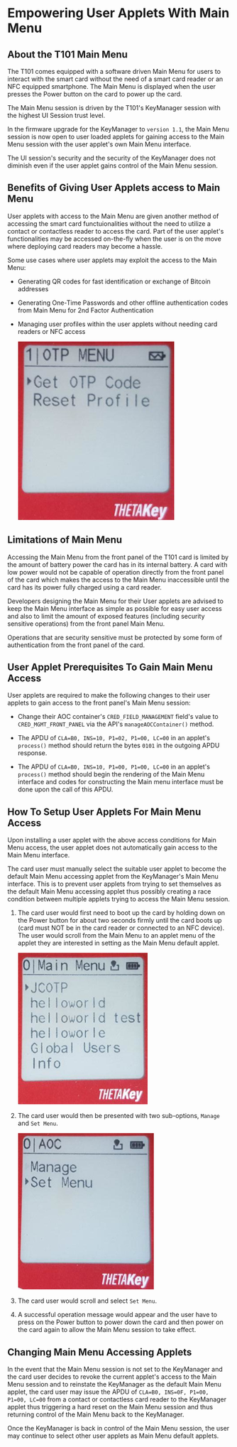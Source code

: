 # Empowering User Applets With Main Menu #

## About the T101 Main Menu ##
The T101 comes equipped with a software driven Main Menu for users to interact with the smart card without the need of a smart card reader or an NFC equipped smartphone. The Main Menu is displayed when the user presses the Power button on the card to power up the card.

The Main Menu session is driven by the T101's KeyManager session with the highest UI Session trust level.

In the firmware upgrade for the KeyManager to `version 1.1`, the Main Menu session is now open to user loaded applets for gaining access to the Main Menu session with the user applet's own Main Menu interface.

The UI session's security and the security of the KeyManager does not diminish even if the user applet gains control of the Main Menu session.

## Benefits of Giving User Applets access to Main Menu ##

User applets with access to the Main Menu are given another method of accessing the smart card functuionalities without the need to utilize a contact or contactless reader to access the card. Part of the user applet's functionalities may be accessed on-the-fly when the user is on the move where deploying card readers may become a hassle.

Some use cases where user applets may exploit the access to the Main Menu:
* Generating QR codes for fast identification or exchange of Bitcoin addresses
* Generating One-Time Passwords and other offline authentication codes from Main Menu for 2nd Factor Authentication
* Managing user profiles within the user applets without needing card readers or NFC access

	![OTP Applet Controlled Main Menu](/img/OTP-Menu.jpg)

## Limitations of Main Menu ##

Accessing the Main Menu from the front panel of the T101 card is limited by the amount of battery power the card has in its internal battery. A card with low power would not be capable of operation directly from the front panel of the card which makes the access to the Main Menu inaccessible until the card has its power fully charged using a card reader.

Developers designing the Main Menu for their User applets are advised to keep the Main Menu interface as simple as possible for easy user access and also to limit the amount of exposed features (including security sensitive operations) from the front panel Main Menu. 

Operations that are security sensitive must be protected by some form of authentication from the front panel of the card.

## User Applet Prerequisites To Gain Main Menu Access ##

User applets are required to make the following changes to their user applets to gain access to the front panel's Main Menu session:
* Change their AOC container's `CRED_FIELD_MANAGEMENT` field's value to `CRED_MGMT_FRONT_PANEL` via the API's `manageAOCContainer()` method.

* The APDU of `CLA=B0, INS=10, P1=02, P1=00, LC=00` in an applet's `process()` method should return the bytes `0101` in the outgoing APDU response.

* The APDU of `CLA=B0, INS=10, P1=00, P1=00, LC=00` in an applet's `process()` method should begin the rendering of the Main Menu interface and codes for constructing the Main menu interface must be done upon the call of this APDU.


## How To Setup User Applets For Main Menu Access ##

Upon installing a user applet with the above access conditions for Main Menu access, the user applet does not automatically gain access to the Main Menu interface.

The card user must manually select the suitable user applet to become the default Main Menu accessing applet from the KeyManager's Main Menu interface. This is to prevent user applets from trying to set themselves as the default Main Menu accessing applet thus possibly creating a race condition between multiple applets trying to access the Main Menu session.

1. The card user would first need to boot up the card by holding down on the Power button for about two seconds firmly until the card boots up (card must NOT be in the card reader or connected to an NFC device). The user would scroll from the Main Menu to an applet menu of the applet they are interested in setting as the Main Menu default applet.

	![Main Menu](/img/T101-V1_1-Main-Menu.jpg)

2. The card user would then be presented with two sub-options, `Manage` and `Set Menu`.

	![Version 1.1 new Selection Sub-Menu](/img/T101-V1_1-Selection-Action-Menu.jpg)

3. The card user would scroll and select `Set Menu`. 

4. A successful operation message would appear and the user have to press on the Power button to power down the card and then power on the card again to allow the Main Menu session to take effect.

## Changing Main Menu Accessing Applets ##

In the event that the Main Menu session is not set to the KeyManager and the card user decides to revoke the current applet's access to the Main Menu session and to reinstate the KeyManager as the default Main Menu applet, the card user may issue the APDU of `CLA=B0, INS=0F, P1=00, P1=00, LC=00` from a contact or contactless card reader to the KeyManager applet thus triggering a hard reset on the Main Menu session and thus returning control of the Main Menu back to the KeyManager.

Once the KeyManager is back in control of the Main Menu session, the user may continue to select other user applets as Main Menu default applets.
